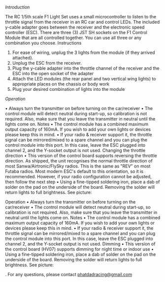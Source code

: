 *Introduction*

The RC 1/5th scale F1 Light Set uses a small microcontroller to listen to the throttle signal from the receiver in an RC car and control LEDs. The included y-cable adapter goes between the receiver and the electronic speed controller (ESC).
There are three (3) JST SH sockets on the F1 Control Module that are all controlled together. You can use all three or any combination you choose.
Instructions
1.	For ease of wiring, unplug the 3 lights from the module (if they arrived attached).
2.	Unplug the ESC from the receiver.
3.	Plug the y-cable adapter into the throttle channel of the receiver and the ESC into the open socket of the adapter
4.	Attach the LED modules (the rear panel and two vertical wing lights) to appropriate places on the chassis or body work
5.	Plug your desired combination of lights into the module

*Operation*

•	Always turn the transmitter on before turning on the car/receiver
•	The control module will detect neutral during start-up, so calibration is not required. Also, make sure that you leave the transmitter in neutral until the lights come on.
Notes
•	The control module has a combined maximum output capacity of 160mA. If you wish to add your own lights or devices please keep this in mind.
•	If your radio & receiver support it, the throttle signal can be mirrored/mixed to a spare channel and you can plug the control module into this port. In this case, leave the ESC plugged into channel 2, and the Y-socket output is not used.
Changing the throttle direction
•	This version of the control board supports reversing the throttle direction. As shipped, the unit recognises the normal throttle direction of most Sanwa/Airtronic/FlySky radios. This is the same as "REV" on most Futaba radios. Most modern ESC's default to this orientation, so it is recommended. However, if your radio configuration cannot be adjusted, then follow the next step
•	Using a fine-tipped soldering iron, place a dab of solder on the pad on the underside of the board. Removing the solder will return lights to full brightness. See picture:


Operation
•	Always turn the transmitter on before turning on the car/receiver
•	The control module will detect neutral during start-up, so calibration is not required. Also, make sure that you leave the transmitter in neutral until the lights come on.
Notes
•	The control module has a combined maximum output capacity of 160mA. If you wish to add your own lights or devices please keep this in mind.
•	If your radio & receiver support it, the throttle signal can be mirrored/mixed to a spare channel and you can plug the control module into this port. In this case, leave the ESC plugged into channel 2, and the Y-socket output is not used.
Dimming
•	This version of the control board (HV07) supports dimming for night time or indoor use
•	Using a fine-tipped soldering iron, place a dab of solder on the pad on the underside of the board. Removing the solder will return lights to full brightness. See picture:

.
For any questions, please contact phatdadracing@gmail.com

